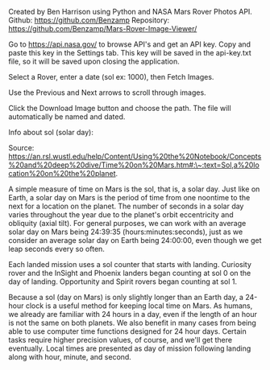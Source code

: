 Created by Ben Harrison using Python and NASA Mars Rover Photos API.
Github: https://github.com/Benzamp
Repository: https://github.com/Benzamp/Mars-Rover-Image-Viewer/

Go to https://api.nasa.gov/ to browse API's and get an API key. Copy and paste this key
in the Settings tab. This key will be saved in the api-key.txt file, so
it will be saved upon closing the application.

Select a Rover, enter a date (sol ex: 1000), then Fetch Images.

Use the Previous and Next arrows to scroll through images.

Click the Download Image button and choose the path. The file will
automatically be named and dated.

Info about sol (solar day):

Source:
https://an.rsl.wustl.edu/help/Content/Using%20the%20Notebook/Concepts%20and%20deep%20dive/Time%20on%20Mars.htm#:\~:text=Sol,a%20location%20on%20the%20planet.

A simple measure of time on Mars is the sol, that is, a solar day. Just
like on Earth, a solar day on Mars is the period of time from one
noontime to the next for a location on the planet. The number of seconds
in a solar day varies throughout the year due to the planet\'s orbit
eccentricity and obliquity (axial tilt). For general purposes, we can
work with an average solar day on Mars being 24:39:35
(hours:minutes:seconds), just as we consider an average solar day on
Earth being 24:00:00, even though we get leap seconds every so often.

Each landed mission uses a sol counter that starts with landing.
Curiosity rover and the InSight and Phoenix landers began counting at
sol 0 on the day of landing. Opportunity and Spirit rovers began
counting at sol 1.

Because a sol (day on Mars) is only slightly longer than an Earth day, a
24-hour clock is a useful method for keeping local time on Mars. As
humans, we already are familiar with 24 hours in a day, even if the
length of an hour is not the same on both planets. We also benefit in
many cases from being able to use computer time functions designed for
24 hour days. Certain tasks require higher precision values, of course,
and we\'ll get there eventually. Local times are presented as day of
mission following landing along with hour, minute, and second.
